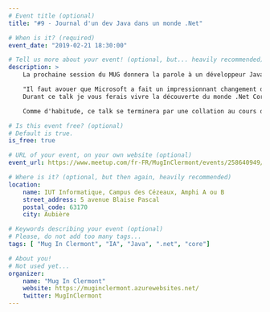 ```yaml
---
# Event title (optional)
title: "#9 - Journal d'un dev Java dans un monde .Net"

# When is it? (required)
event_date: "2019-02-21 18:30:00"

# Tell us more about your event! (optional, but... heavily recommended)
description: >
    La prochaine session du MUG donnera la parole à un développeur Java, Mr Daniel Petisme.

    "Il faut avouer que Microsoft a fait un impressionnant changement de culture ces dernières années, au point de devenir...cool ? Et si le coté obscure n'était pas si obscure finalement ?
    Durant ce talk je vous ferais vivre la découverte du monde .Net Core aux travers des yeux d’un Java"

    Comme d'habitude, ce talk se terminera par une collation au cours de laquelle Daniel répondra à toutes les questions.

# Is this event free? (optional)
# Default is true.
is_free: true

# URL of your event, on your own website (optional)
event_url: https://www.meetup.com/fr-FR/MugInClermont/events/258640949/

# Where is it? (optional, but then again, heavily recommended)
location:
    name: IUT Informatique, Campus des Cézeaux, Amphi A ou B
    street_address: 5 avenue Blaise Pascal
    postal_code: 63170
    city: Aubière

# Keywords describing your event (optional)
# Please, do not add too many tags...
tags: [ "Mug In Clermont", "IA", "Java", ".net", "core"]

# About you!
# Not used yet...
organizer:
    name: "Mug In Clermont"
    website: https://muginclermont.azurewebsites.net/
    twitter: MugInClermont
---
```

